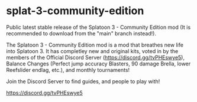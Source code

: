 # splat-3-community-edition
Public latest stable release of the Splatoon 3 - Community Edition mod (It is recommended to download from the "main" branch instead!).

The Splatoon 3 - Community Edition mod is a mod that breathes new life into Splatoon 3. It has completley new and original kits, voted in by the members of the Official Discord Server (https://discord.gg/tvPHEswye5), Balance Changes (Perfect jump accuracy Blasters, 90 damage Brella, lower Reefslider endlag, etc.), and monthly tournaments!

Join the Discord Server to find guides, and people to play with!

https://discord.gg/tvPHEswye5
